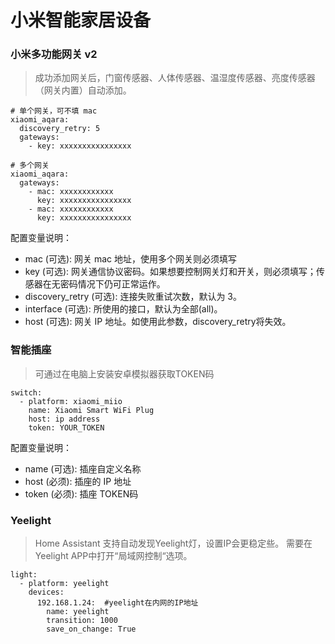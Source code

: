 # 小米智能家居设备
### 小米多功能网关 v2
> 成功添加网关后，门窗传感器、人体传感器、温湿度传感器、亮度传感器（网关内置）自动添加。
```
# 单个网关，可不填 mac
xiaomi_aqara:
  discovery_retry: 5
  gateways:
    - key: xxxxxxxxxxxxxxxx
```
```
# 多个网关
xiaomi_aqara:
  gateways:
    - mac: xxxxxxxxxxxx
      key: xxxxxxxxxxxxxxxx
    - mac: xxxxxxxxxxxx
      key: xxxxxxxxxxxxxxxx
```
配置变量说明：
- mac (可选): 网关 mac 地址，使用多个网关则必须填写
- key (可选): 网关通信协议密码。如果想要控制网关灯和开关，则必须填写；传感器在无密码情况下仍可正常运作。
- discovery_retry (可选): 连接失败重试次数，默认为 3。
- interface (可选): 所使用的接口，默认为全部(all)。
- host (可选): 网关 IP 地址。如使用此参数，discovery_retry将失效。
### 智能插座
> 可通过在电脑上安装安卓模拟器获取TOKEN码
```
switch:
  - platform: xiaomi_miio
    name: Xiaomi Smart WiFi Plug
    host: ip address
    token: YOUR_TOKEN
```
配置变量说明：
- name (可选): 插座自定义名称
- host (必须): 插座的 IP 地址
- token (必须): 插座 TOKEN码
### Yeelight
> Home Assistant 支持自动发现Yeelight灯，设置IP会更稳定些。
> 需要在Yeelight APP中打开“局域网控制“选项。
```
light:
  - platform: yeelight
    devices:
      192.168.1.24:  #yeelight在内网的IP地址
        name: yeelight
        transition: 1000
        save_on_change: True
```
